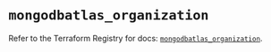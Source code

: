 # `mongodbatlas_organization`

Refer to the Terraform Registry for docs: [`mongodbatlas_organization`](https://registry.terraform.io/providers/mongodb/mongodbatlas/1.26.0/docs/resources/organization).
